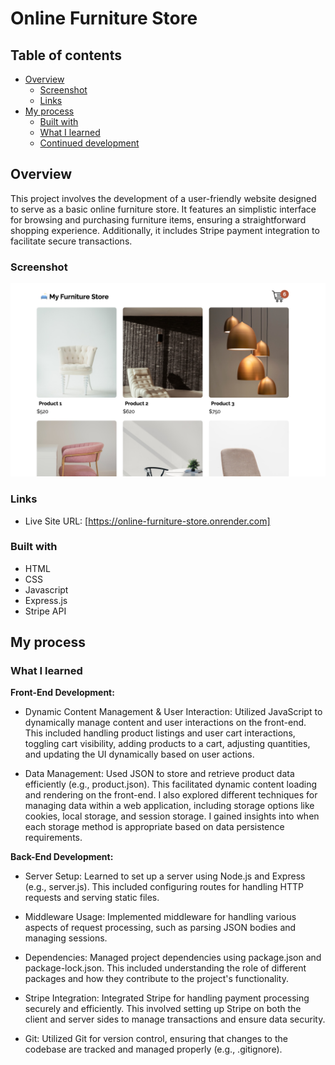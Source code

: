 # Online Furniture Store

## Table of contents

- [Overview](#overview)
  - [Screenshot](#screenshot)
  - [Links](#links)
- [My process](#my-process)
  - [Built with](#built-with)
  - [What I learned](#what-i-learned)
  - [Continued development](#continued-development)

## Overview

This project involves the development of a user-friendly website designed to serve as a basic online furniture store. It features an simplistic interface for browsing and purchasing furniture items, ensuring a straightforward shopping experience. Additionally, it includes Stripe payment integration to facilitate secure transactions.

### Screenshot

![image](screenshot.jpg)

### Links

- Live Site URL: [https://online-furniture-store.onrender.com]

### Built with

- HTML
- CSS
- Javascript
- Express.js
- Stripe API

## My process

### What I learned

**Front-End Development:**

- Dynamic Content Management & User Interaction: Utilized JavaScript to dynamically manage content and user interactions on the front-end. This included handling product listings and user cart interactions, toggling cart visibility, adding products to a cart, adjusting quantities, and updating the UI dynamically based on user actions.

- Data Management: Used JSON to store and retrieve product data efficiently (e.g., product.json). This facilitated dynamic content loading and rendering on the front-end. I also explored different techniques for managing data within a web application, including storage options like cookies, local storage, and session storage. I gained insights into when each storage method is appropriate based on data persistence requirements.

**Back-End Development:**

- Server Setup: Learned to set up a server using Node.js and Express (e.g., server.js). This included configuring routes for handling HTTP requests and serving static files.

- Middleware Usage: Implemented middleware for handling various aspects of request processing, such as parsing JSON bodies and managing sessions.

- Dependencies: Managed project dependencies using package.json and package-lock.json. This included understanding the role of different packages and how they contribute to the project's functionality.

- Stripe Integration: Integrated Stripe for handling payment processing securely and efficiently. This involved setting up Stripe on both the client and server sides to manage transactions and ensure data security.

- Git: Utilized Git for version control, ensuring that changes to the codebase are tracked and managed properly (e.g., .gitignore).
